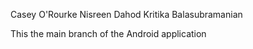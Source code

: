 Casey O'Rourke
Nisreen Dahod
Kritika Balasubramanian



This the main branch of the Android application
